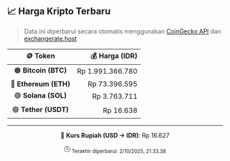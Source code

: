 

<!-- HARGA_KRIPTO -->
## 📈 Harga Kripto Terbaru

> Data ini diperbarui secara otomatis menggunakan [CoinGecko API](https://www.coingecko.com/) dan [exchangerate.host](https://exchangerate.host/)

<div align="center">

| 🪙 Token | 💰 Harga (IDR) |
|:------:|---------------:|
| 🟠 **Bitcoin (BTC)**   | Rp 1.991.366.780 |
| 🔵 **Ethereum (ETH)**  | Rp 73.396.595 |
| 🟣 **Solana (SOL)**    | Rp 3.763.711 |
| 🟢 **Tether (USDT)**   | Rp 16.638 |

---

💱 **Kurs Rupiah (USD → IDR)**: Rp 16.627

🕒 <sub>Terakhir diperbarui: 2/10/2025, 21.33.38</sub>

</div>
<!-- /HARGA_KRIPTO -->